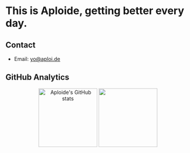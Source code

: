 # This is Aploide, getting better every day.

## Contact
- Email: [yo@aploi.de](mailto://yo@aploi.de)

## GitHub Analytics
<p align="center">
  <img alt="Aploide's GitHub stats" height="160em" src="https://github-readme-stats-eight-theta.vercel.app/api?username=aploide&show_icons=true&theme=tokyonight&include_all_commits=true&count_private=true"/>
  
  <img height="160em" src="https://github-readme-stats-eight-theta.vercel.app/api/top-langs/?username=aploide&layout=compact&langs_count=8&theme=tokyonight"/>
</p>
